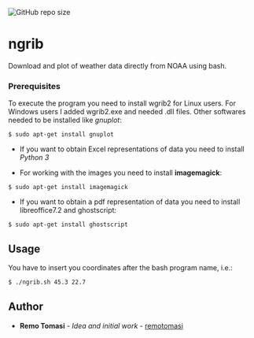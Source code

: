 ![GitHub repo size](https://img.shields.io/github/repo-size/remotomasi/ngrib)

# ngrib
Download and plot of weather data directly from NOAA using bash.

### Prerequisites

To execute the program you need to install wgrib2 for Linux users.
  For Windows users I added wgrib2.exe and needed .dll files. Other softwares needed to be installed like *gnuplot*:
```gnuplot
$ sudo apt-get install gnuplot
```

* If you want to obtain Excel representations of data you need to install _Python 3_

* For working with the images you need to install **imagemagick**:
```imagemagick
$ sudo apt-get install imagemagick
```

* If you want to obtain a pdf representation of data you need to install libreoffice7.2 and ghostscript:
```ghostscript
$ sudo apt-get install ghostscript
```

## Usage
You have to insert you coordinates after the bash program name, i.e.:
```bash
$ ./ngrib.sh 45.3 22.7
```


## Author

* **Remo Tomasi** - *Idea and initial work* - [remotomasi](https://github.com/remotomasi)
